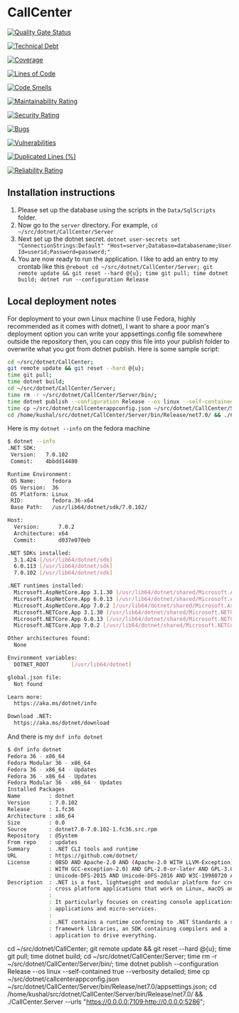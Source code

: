 # CallCenter

[![Quality Gate Status](https://sonarcloud.io/api/project_badges/measure?project=9034725985_CallCenter&metric=alert_status)](https://sonarcloud.io/summary/new_code?id=9034725985_CallCenter)

[![Technical Debt](https://sonarcloud.io/api/project_badges/measure?project=9034725985_CallCenter&metric=sqale_index)](https://sonarcloud.io/summary/new_code?id=9034725985_CallCenter)

[![Coverage](https://sonarcloud.io/api/project_badges/measure?project=9034725985_CallCenter&metric=coverage)](https://sonarcloud.io/summary/new_code?id=9034725985_CallCenter)

[![Lines of Code](https://sonarcloud.io/api/project_badges/measure?project=9034725985_CallCenter&metric=ncloc)](https://sonarcloud.io/summary/new_code?id=9034725985_CallCenter)

[![Code Smells](https://sonarcloud.io/api/project_badges/measure?project=9034725985_CallCenter&metric=code_smells)](https://sonarcloud.io/summary/new_code?id=9034725985_CallCenter)

[![Maintainability Rating](https://sonarcloud.io/api/project_badges/measure?project=9034725985_CallCenter&metric=sqale_rating)](https://sonarcloud.io/summary/new_code?id=9034725985_CallCenter)

[![Security Rating](https://sonarcloud.io/api/project_badges/measure?project=9034725985_CallCenter&metric=security_rating)](https://sonarcloud.io/summary/new_code?id=9034725985_CallCenter)

[![Bugs](https://sonarcloud.io/api/project_badges/measure?project=9034725985_CallCenter&metric=bugs)](https://sonarcloud.io/summary/new_code?id=9034725985_CallCenter)

[![Vulnerabilities](https://sonarcloud.io/api/project_badges/measure?project=9034725985_CallCenter&metric=vulnerabilities)](https://sonarcloud.io/summary/new_code?id=9034725985_CallCenter)

[![Duplicated Lines (%)](https://sonarcloud.io/api/project_badges/measure?project=9034725985_CallCenter&metric=duplicated_lines_density)](https://sonarcloud.io/summary/new_code?id=9034725985_CallCenter)

[![Reliability Rating](https://sonarcloud.io/api/project_badges/measure?project=9034725985_CallCenter&metric=reliability_rating)](https://sonarcloud.io/summary/new_code?id=9034725985_CallCenter)



## Installation instructions

1. Please set up the database using the scripts in the `Data/SqlScripts` folder. 
2. Now go to the `server` directory. 
    For example, `cd ~/src/dotnet/CallCenter/Server`
3. Next set up the dotnet secret. 
    `dotnet user-secrets set "ConnectionStrings:Default" "Host=server;Database=databasename;User Id=userid;Password=password;"`
4. You are now ready to run the application. 
    I like to add an entry to my crontab like this 
    `@reboot cd ~/src/dotnet/CallCenter/Server; git remote update && git reset --hard @{u}; time git pull; time dotnet build; dotnet run --configuration Release`



## Local deployment notes 

For deployment to your own Linux machine (I use Fedora, highly recommended as it comes with dotnet), 
I want to share a poor man's deployment option 
you can write your appsettings.config file somewhere outside the repository
then, you can copy this file into your publish folder to overwrite what you got from dotnet publish. 
Here is some sample script: 

```bash
cd ~/src/dotnet/CallCenter;
git remote update && git reset --hard @{u};
time git pull;
time dotnet build;
cd ~/src/dotnet/CallCenter/Server;
time rm -r ~/src/dotnet/CallCenter/Server/bin/;
time dotnet publish --configuration Release --os linux --self-contained true --verbosity detailed;
time cp ~/src/dotnet/callcenterappconfig.json ~/src/dotnet/CallCenter/Server/bin/Release/net7.0/appsettings.json;
cd /home/kushal/src/dotnet/CallCenter/Server/bin/Release/net7.0/ && ./CallCenter.Server --urls "https://0.0.0.0:7109;http://0.0.0.0:5286";
```

Here is my `dotnet --info` on the fedora machine 

```bash
$ dotnet --info
.NET SDK:
 Version:   7.0.102
 Commit:    4bbdd14480

Runtime Environment:
 OS Name:     fedora
 OS Version:  36
 OS Platform: Linux
 RID:         fedora.36-x64
 Base Path:   /usr/lib64/dotnet/sdk/7.0.102/

Host:
  Version:      7.0.2
  Architecture: x64
  Commit:       d037e070eb

.NET SDKs installed:
  3.1.424 [/usr/lib64/dotnet/sdk]
  6.0.113 [/usr/lib64/dotnet/sdk]
  7.0.102 [/usr/lib64/dotnet/sdk]

.NET runtimes installed:
  Microsoft.AspNetCore.App 3.1.30 [/usr/lib64/dotnet/shared/Microsoft.AspNetCore.App]
  Microsoft.AspNetCore.App 6.0.13 [/usr/lib64/dotnet/shared/Microsoft.AspNetCore.App]
  Microsoft.AspNetCore.App 7.0.2 [/usr/lib64/dotnet/shared/Microsoft.AspNetCore.App]
  Microsoft.NETCore.App 3.1.30 [/usr/lib64/dotnet/shared/Microsoft.NETCore.App]
  Microsoft.NETCore.App 6.0.13 [/usr/lib64/dotnet/shared/Microsoft.NETCore.App]
  Microsoft.NETCore.App 7.0.2 [/usr/lib64/dotnet/shared/Microsoft.NETCore.App]

Other architectures found:
  None

Environment variables:
  DOTNET_ROOT       [/usr/lib64/dotnet]

global.json file:
  Not found

Learn more:
  https://aka.ms/dotnet/info

Download .NET:
  https://aka.ms/dotnet/download
```

And there is my `dnf info dotnet`

```bash
$ dnf info dotnet
Fedora 36 - x86_64                                                                                                                                                                                                                                       35 kB/s |  25 kB     00:00
Fedora Modular 36 - x86_64                                                                                                                                                                                                                               39 kB/s |  24 kB     00:00
Fedora 36 - x86_64 - Updates                                                                                                                                                                                                                             37 kB/s |  22 kB     00:00
Fedora 36 - x86_64 - Updates                                                                                                                                                                                                                            895 kB/s | 3.1 MB     00:03
Fedora Modular 36 - x86_64 - Updates                                                                                                                                                                                                                     36 kB/s |  23 kB     00:00
Installed Packages
Name         : dotnet
Version      : 7.0.102
Release      : 1.fc36
Architecture : x86_64
Size         : 0.0
Source       : dotnet7.0-7.0.102-1.fc36.src.rpm
Repository   : @System
From repo    : updates
Summary      : .NET CLI tools and runtime
URL          : https://github.com/dotnet/
License      : 0BSD AND Apache-2.0 AND (Apache-2.0 WITH LLVM-Exception) AND APSL-2.0 AND BSD-2-Clause AND BSD-3-Clause AND BSD-4-Clause AND BSL-1.0 AND bzip2-1.0.6 AND CC0-1.0 AND CC-BY-3.0 AND CC-BY-4.0 AND CC-PDDC AND CNRI-Python AND EPL-1.0 AND GPL-2.0-only AND (GPL-2.0-only
             : WITH GCC-exception-2.0) AND GPL-2.0-or-later AND GPL-3.0-only AND ICU AND ISC AND LGPL-2.1-only AND LGPL-2.1-or-later AND LicenseRef-Fedora-Public-Domain AND LicenseRef-ISO-8879 AND MIT AND MIT-Wu AND MS-PL AND MS-RL AND NCSA AND OFL-1.1 AND OpenSSL AND
             : Unicode-DFS-2015 AND Unicode-DFS-2016 AND W3C-19980720 AND X11 AND Zlib
Description  : .NET is a fast, lightweight and modular platform for creating
             : cross platform applications that work on Linux, macOS and Windows.
             :
             : It particularly focuses on creating console applications, web
             : applications and micro-services.
             :
             : .NET contains a runtime conforming to .NET Standards a set of
             : framework libraries, an SDK containing compilers and a 'dotnet'
             : application to drive everything.
```



cd ~/src/dotnet/CallCenter; git remote update && git reset --hard @{u}; time git pull; time dotnet build; cd ~/src/dotnet/CallCenter/Server; time rm -r ~/src/dotnet/CallCenter/Server/bin/; time dotnet publish --configuration Release --os linux --self-contained true --verbosity detailed; time cp ~/src/dotnet/callcenterappconfig.json ~/src/dotnet/CallCenter/Server/bin/Release/net7.0/appsettings.json; cd /home/kushal/src/dotnet/CallCenter/Server/bin/Release/net7.0/ && ./CallCenter.Server --urls "https://0.0.0.0:7109;http://0.0.0.0:5286";